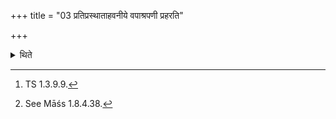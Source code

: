 +++
title = "03 प्रतिप्रस्थाताहवनीये वपाश्रपणी प्रहरति"

+++

<details><summary>थिते</summary>

3. The Pratiprasthātr̥ throws the omentum-roasting sticks in the Āhavanīya with svāhordhvanabhasaṁ mārutaṁ gacchatam[^1]—he throws the two-pronged (stick) with its point to the east;[^2] the one-pronged (stick) with its point to the west;[^3] or in the round about manner.[^4]  


[^1]: TS 1.3.9.9.  

[^2-3]: Cf. TS VI.3.9.6; MS III. 10.1.  

[^4]: See Māśs 1.8.4.38.
</details>
